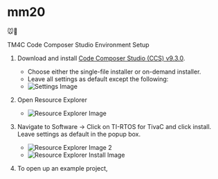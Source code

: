 # mm20
🐭🤖

TM4C Code Composer Studio Environment Setup
1. Download and install [Code Composer Studio (CCS) v9.3.0](https://www.ti.com/tool/download/CCSTUDIO/9.3.0.00012).
    * Choose either the single-file installer or on-demand installer.
    * Leave all settings as default except the following:
    * ![Settings Image](https://i.imgur.com/PTGEXd5.png)
    
2. Open Resource Explorer
    * ![Resource Explorer Image](https://i.imgur.com/TyU6Rpb.png)
    
3. Navigate to Software -> Click on TI-RTOS for TivaC and click install. Leave settings as default in the popup box.
      * ![Resource Explorer Image 2](https://i.imgur.com/BMF9vZH.png)
      * ![Resource Explorer Install Image](https://i.imgur.com/8Pujq0D.png)

4. To open up an example project, 
